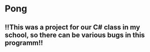 # Pong

## !!This was a project for our C# class in my school, so there can be various bugs in this programm!!
